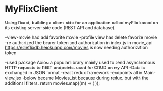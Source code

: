 # MyFlixClient
Using React, building a client-side for an application called myFlix based on its existing server-side code (REST API and database).


-view-movie had add favorite movie
-profile view has delete favorite movie
 -re authorized the bearer token and authorization in index.js in movie_api 
 https://edieflixdb.herokuapp.com/movies is now needing authorization token
 
 -used package Axios: a popular library mainly used to send asynchronous HTTP requests to REST endpoints. used for CRUD on my API
 -Data is exchanged in JSON format
 -react redux framework
 -endpoints all in Main-view.jsx
 -below became MoviesList because during redux. but with the additional filters.
           return movies.map((m) => (
         <Col md={3} key={m._id}>
        <MovieCard movie={m} />
         </Col>
        ));
